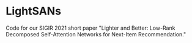 # LightSANs
Code for our SIGIR 2021 short paper "Lighter and Better: Low-Rank Decomposed Self-Attention Networks for Next-Item Recommendation."

